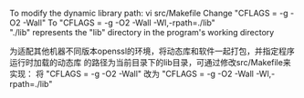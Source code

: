 To modify the dynamic library path:
vi src/Makefile
Change "CFLAGS = -g -O2 -Wall"  To  "CFLAGS = -g -O2 -Wall -Wl,-rpath=./lib"  
"./lib" represents the "lib" directory in the program's working directory

为适配其他机器不同版本openssl的环境，将动态库和软件一起打包，并指定程序运行时加载的动态库
的路径为当前目录下的lib目录，可通过修改src/Makefile来实现：
	将 "CFLAGS = -g -O2 -Wall"  改为  "CFLAGS = -g -O2 -Wall -Wl,-rpath=./lib"  

